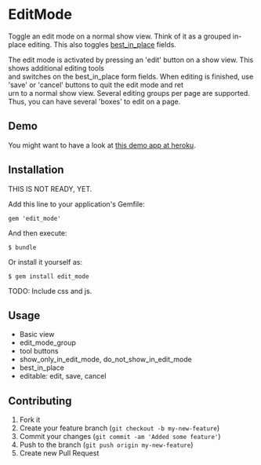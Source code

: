 # EditMode

Toggle an edit mode on a normal show view. Think of it as a grouped in-place editing. 
This also toggles [best_in_place](https://github.com/bernat/best_in_place) fields.

The edit mode is activated by pressing an 'edit' button on a show view. This shows additional editing tools \
and switches on the best_in_place form fields. When editing is finished, use 'save' or 'cancel' buttons to quit the edit mode and ret\
urn to a normal show view. Several editing groups per page are supported. Thus, you can have several 'boxes' to edit on a page.

## Demo

You might want to have a look at [this demo app at heroku](http://edit-mode-test-app.herokuapp.com/).

## Installation

THIS IS NOT READY, YET.

Add this line to your application's Gemfile:

    gem 'edit_mode'

And then execute:

    $ bundle

Or install it yourself as:

    $ gem install edit_mode

TODO: Include css and js.

## Usage

* Basic view
* edit_mode_group
* tool buttons
* show_only_in_edit_mode, do_not_show_in_edit_mode
* best_in_place
* editable: edit, save, cancel

## Contributing

1. Fork it
2. Create your feature branch (`git checkout -b my-new-feature`)
3. Commit your changes (`git commit -am 'Added some feature'`)
4. Push to the branch (`git push origin my-new-feature`)
5. Create new Pull Request

